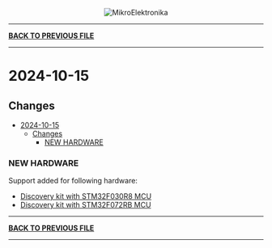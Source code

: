 <p align="center">
  <img src="http://www.mikroe.com/img/designs/beta/logo_small.png?raw=true" alt="MikroElektronika"/>
</p>

---

**[BACK TO PREVIOUS FILE](../changelog.md)**

---

# 2024-10-15

## Changes

- [2024-10-15](#2024-10-15)
  - [Changes](#changes)
    - [NEW HARDWARE](#new-hardware)

### NEW HARDWARE

Support added for following hardware:

+ [Discovery kit with STM32F030R8 MCU](https://www.st.com/content/st_com/en/products/evaluation-tools/product-evaluation-tools/mcu-mpu-eval-tools/stm32-mcu-mpu-eval-tools/stm32-discovery-kits/32f0308discovery.html)
+ [Discovery kit with STM32F072RB MCU](https://www.st.com/content/st_com/en/products/evaluation-tools/product-evaluation-tools/mcu-mpu-eval-tools/stm32-mcu-mpu-eval-tools/stm32-discovery-kits/32f072bdiscovery.html)

---

**[BACK TO PREVIOUS FILE](../changelog.md)**

---
